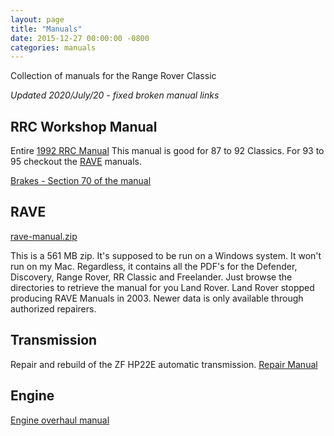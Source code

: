 ```yaml
---
layout: page
title: "Manuals"
date: 2015-12-27 00:00:00 -0800
categories: manuals
---
```


Collection of manuals for the Range Rover Classic

_Updated 2020/July/20 - fixed broken manual links_

## RRC Workshop Manual

Entire [1992 RRC Manual][1992] This manual is good for 87 to 92 Classics. For 93 to 95 checkout the [RAVE][rave] manuals.

[Brakes - Section 70 of the manual][70]

## RAVE

[rave-manual.zip][rave]

This is a 561 MB zip. It's supposed to be run on a Windows system. It won't run
on my Mac. Regardless, it contains all the PDF's for the Defender, Discovery, Range Rover,
RR Classic and Freelander. Just browse the directories to retrieve the manual
for you Land Rover. Land Rover stopped producing RAVE Manuals in 2003. Newer data is
only available through authorized repairers.

## Transmission

Repair and rebuild of the ZF HP22E automatic transmission. [Repair Manual][4hp22e]

## Engine

[Engine overhaul manual][engine]

[rave]: http://rangeroverclassic.todgru.com/files/rave.zip
[1992]: http://rangeroverclassic.todgru.com/files/Range_Rover_Manual_1992.pdf
[4hp22e]: http://rangeroverclassic.todgru.com/files/zf-4hp22e-repair-manual.pdf
[70]: http://rangeroverclassic.todgru.com/files/rrc-brakes.pdf
[engine]: http://rangeroverclassic.todgru.com/files/35_39_42_V8_overhaul.pdf
